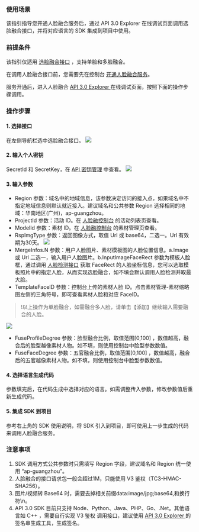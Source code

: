 ### 使用场景
该指引指导您开通人脸融合服务后，通过 API 3.0 Explorer 在线调试页面调用选脸融合接口，并将对应语言的 SDK 集成到项目中使用。

### 前提条件
该指引仅适用 [选脸融合接口](https://cloud.tencent.com/document/product/670/37736) ，支持单脸和多脸融合。

在调用人脸融合接口前，您需要先在控制台 [开通人脸融合服务](https://console.cloud.tencent.com/facefusion)。

服务开通后，进入人脸融合 [API 3.0 Explorer ](https://console.cloud.tencent.com/api/explorer?Product=facefusion&Version=2018-12-01&Action=FuseFace&SignVersion=) 在线调试页面，按照下面的操作步骤调用。

### 操作步骤
#### 1. 选择接口
在左侧导航栏选中选脸融合接口。
![](https://main.qcloudimg.com/raw/43b0f8e434770b699f696e0957b57648.png)
#### 2. 输入个人密钥
SecretId 和 SecretKey，在 [API 密钥管理](https://console.cloud.tencent.com/cam/capi) 中查看。
![](https://main.qcloudimg.com/raw/3ad2cffe20e34389a0f8959666754fa0.png)

#### 3. 输入参数
- Region 参数：域名中的地域信息，该参数决定访问的接入点，如果域名中不指定地域信息则默认就近接入。建议域名和公共参数 Region 选择相同的地域：华南地区(广州)，ap-guangzhou。
- ProjectId 参数：活动 ID。在 [人脸融控制台](https://console.cloud.tencent.com/facefusion) 的活动列表页查看。
- ModelId 参数：素材 ID。在 [人脸融控制台](https://console.cloud.tencent.com/facefusion) 的素材管理页查看。
- RspImgType 参数：返回图像方式，取值 Url 或 base64，二选一。Url 有效期为30天。
![](https://main.qcloudimg.com/raw/a543b3a8a034c20ade4250e35a9db943.png)
- MergeInfos.N 参数：用户人脸图片、素材模板图的人脸位置信息。a.Image 或 Url 二选一，输入用户人脸图片。b.InputImageFaceRect 参数为模板人脸框，通过调用 [人脸检测接口](https://cloud.tencent.com/document/product/867/32800) 获取 FaceRect 的人脸坐标信息，您可以选取模板照片中的指定人脸，从而实现选脸融合，如不填会默认调用人脸检测并取最大脸。
- TemplateFaceID 参数：控制台上传的素材人脸 ID。点击素材管理-素材缩略图左侧的三角符号，即可查看素材人脸和对应 FaceID。

 >!以上操作为单脸融合，如需融合多人脸，请单击【添加】继续输入需要融合的人脸。

![](https://main.qcloudimg.com/raw/1a810080c15f9b5f760c5a3ac76b086f.png)
- FuseProfileDegree 参数：脸型融合比例，取值范围[0,100] ，数值越高，融合后的脸型越像素材人物。如不填，则使用控制台中脸型参数数值。
- FuseFaceDegree 参数：五官融合比例，取值范围[0,100] ，数值越高，融合后的五官越像素材人物。如不填，则使用控制台中脸型参数数值。

#### 4. 选择语言生成代码
参数填完后，在代码生成中选择对应的语言。如需调整传入参数，修改参数值后重新生成代码。

#### 5. 集成 SDK 到项目
参考右上角的 SDK 使用说明，将 SDK 引入到项目，即可使用上一步生成的代码来调用人脸融合服务。

### 注意事项
1. SDK 调用方式公共参数时只需填写 Region 字段，建议域名和 Region 统一使用 “ap-guangzhou”。
2. 人脸融合的接口请求包一般会超过1M，只能使用 V3 鉴权（TC3-HMAC-SHA256）。
3. 图片/视频转 Base64 时，需要去掉相关前缀data:image/jpg;base64,和换行符\n。
4. API 3.0 SDK 目前只支持 Node、Python、Java、PHP、Go、.Net。其他语言如 C++ ，需要自行实现 V3 鉴权 调用接口，建议使用 [API 3.0 Explorer ](https://console.cloud.tencent.com/api/explorer?Product=facefusion&Version=2018-12-01&Action=FuseFace&SignVersion=)的签名串生成工具，生成签名。

